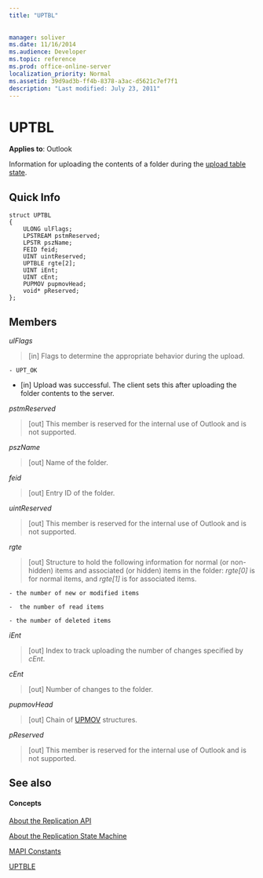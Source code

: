 ```yaml
---
title: "UPTBL"
 
 
manager: soliver
ms.date: 11/16/2014
ms.audience: Developer
ms.topic: reference
ms.prod: office-online-server
localization_priority: Normal
ms.assetid: 39d9ad3b-ff4b-8378-a3ac-d5621c7ef7f1
description: "Last modified: July 23, 2011"
---
```


# UPTBL

  
  
**Applies to**: Outlook 
  
Information for uploading the contents of a folder during the [upload table state](upload-table-state.md).
  
## Quick Info

```
struct UPTBL 
{ 
    ULONG ulFlags; 
    LPSTREAM pstmReserved; 
    LPSTR pszName; 
    FEID feid; 
    UINT uintReserved; 
    UPTBLE rgte[2]; 
    UINT iEnt; 
    UINT cEnt; 
    PUPMOV pupmovHead; 
    void* pReserved; 
};
```

## Members

 _ulFlags_
  
> [in] Flags to determine the appropriate behavior during the upload.
    
    - UPT_OK
    
  - [in] Upload was successful. The client sets this after uploading the folder contents to the server.
    
 _pstmReserved_
  
> [out] This member is reserved for the internal use of Outlook and is not supported. 
    
 _pszName_
  
> [out] Name of the folder.
    
 _feid_
  
> [out] Entry ID of the folder.
    
 _uintReserved_
  
> [out] This member is reserved for the internal use of Outlook and is not supported. 
    
 _rgte_
  
> [out] Structure to hold the following information for normal (or non-hidden) items and associated (or hidden) items in the folder:  _rgte[0]_ is for normal items, and  _rgte[1]_ is for associated items. 
    
    - the number of new or modified items
    
    -  the number of read items 
    
    - the number of deleted items
    
 _iEnt_
  
> [out] Index to track uploading the number of changes specified by  _cEnt_.
    
 _cEnt_
  
> [out] Number of changes to the folder.
    
 _pupmovHead_
  
> [out] Chain of [UPMOV](upmov.md) structures. 
    
 _pReserved_
  
> [out] This member is reserved for the internal use of Outlook and is not supported.
    
## See also

#### Concepts

[About the Replication API](about-the-replication-api.md)
  
[About the Replication State Machine](about-the-replication-state-machine.md)
  
[MAPI Constants](mapi-constants.md)
  
[UPTBLE](uptble.md)

